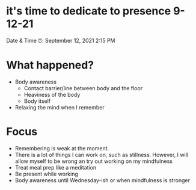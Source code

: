 # it's time to dedicate to presence 9-12-21

Date & Time ⏰: September 12, 2021 2:15 PM

# What happened?

- Body awareness
    - Contact barrier/line between body and the floor
    - Heaviness of the body
    - Body itself
- Relaxing the mind when I remember

# Focus

- Remembering is weak at the moment.
- There is a lot of things I can work on, such as stillness. However, I will allow myself to be wrong an try out working on my mindfulness
- Treat meal prep like a meditation
- Be present while working
- Body awareness until Wednesday-ish or when mindfulness is stronger
